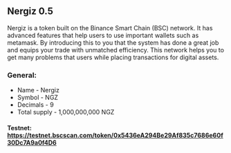 ## Nergiz 0.5
Nergiz is a token built on the Binance Smart Chain (BSC) network. It has advanced features that help users to use important wallets such as metamask. By introducing this to you that the system has done a great job and equips your trade with unmatched efficiency. This network helps you to get many problems that users while placing transactions for digital assets.

### General:
- Name - Nergiz
- Symbol - NGZ
- Decimals - 9
- Total supply - 1,000,000,000 NGZ

#### Testnet: https://testnet.bscscan.com/token/0x5436eA294Be29Af835c7686e60f30Dc7A9a0f4D6
